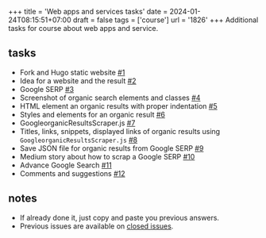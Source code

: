 +++
title = 'Web apps and services tasks'
date = 2024-01-24T08:15:51+07:00
draft = false
tags = ['course']
url = '1826'
+++
Additional tasks for course about web apps and service.
<!--more-->


## tasks
+ Fork and Hugo static website [#1](https://github.com/dudung/web-app-service-tasks/issues/1)
+ Idea for a website and the result [#2](https://github.com/dudung/web-app-service-tasks/issues/2)
+ Google SERP [#3](https://github.com/dudung/web-app-service-tasks/issues/3)
+ Screenshot of organic search elements and classes [#4](https://github.com/dudung/web-app-service-tasks/issues/4)
+ HTML element an organic results with proper indentation [#5](https://github.com/dudung/web-app-service-tasks/issues/5)
+ Styles and elements for an organic result [#6](https://github.com/dudung/web-app-service-tasks/issues/6)
+ GoogleorganicResultsScraper.js [#7](https://github.com/dudung/web-app-service-tasks/issues/7)
+ Titles, links, snippets, displayed links of organic results using `GoogleorganicResultsScraper.js` [#8](https://github.com/dudung/web-app-service-tasks/issues/8)
+ Save JSON file for organic results from Google SERP [#9](https://github.com/dudung/web-app-service-tasks/issues/9)
+ Medium story about how to scrap a Google SERP [#10](https://github.com/dudung/web-app-service-tasks/issues/10)
+ Advance Google Search [#11](https://github.com/dudung/web-app-service-tasks/issues/11)
+ Comments and suggestions [#12](https://github.com/dudung/web-app-service-tasks/issues/12)


## notes
+ If already done it, just copy and paste you previous answers.
+ Previous issues are available on [closed issues](https://github.com/dudung/lecture-notes/issues?q=is%3Aissue+is%3Aclosed).
